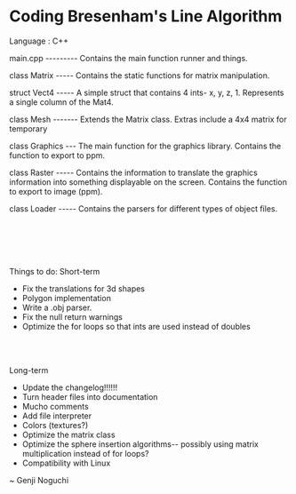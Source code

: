 Coding Bresenham's Line Algorithm
=================================

Language : C++


main.cpp --------- Contains the main function runner and things.

class Matrix ----- Contains the static functions for matrix manipulation.

struct Vect4 ----- A simple struct that contains 4 ints- x, y, z, 1. Represents a single column of the Mat4.

class Mesh ------- Extends the Matrix class. Extras include a 4x4 matrix for temporary 

class Graphics --- The main function for the graphics library. Contains the function to export to ppm.

class Raster ----- Contains the information to translate the graphics information into something displayable on the screen. Contains the function to export to image (ppm).

class Loader ----- Contains the parsers for different types of object files.


<br>
<br>
<br>
<br>



Things to do:
Short-term
* Fix the translations for 3d shapes
* Polygon implementation
* Write a .obj parser.
* Fix the null return warnings
* Optimize the for loops so that ints are used instead of doubles
 
<br>
<br>

Long-term
* Update the changelog!!!!!!
* Turn header files into documentation
* Mucho comments
* Add file interpreter
* Colors (textures?)
* Optimize the matrix class
* Optimize the sphere insertion algorithms-- possibly using matrix multiplication instead of for loops?
* Compatibility with Linux





~ Genji Noguchi

